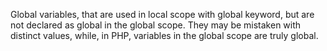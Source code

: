 Global variables, that are used in local scope with global keyword, but are not declared as global in the global scope. They may be mistaken with distinct values, while, in PHP, variables in the global scope are truly global.

<?php

// This is implicitely global
$implicitGlobal = 1;

global $explicitGlobal;
$explicitGlobal = 2;

foo();
echo $explicitFunctionGlobal;

function foo() {
    // This global is needed, but not the one in the global space
    global $implicitGlobal, $explicitGlobal, $explicitFunctionGlobal;
    
    // This won't be a global, as it must be 'global' in a function scope
    $notImplicitGlobal = 3;
    $explicitFunctionGlobal = 3;
}

?>
